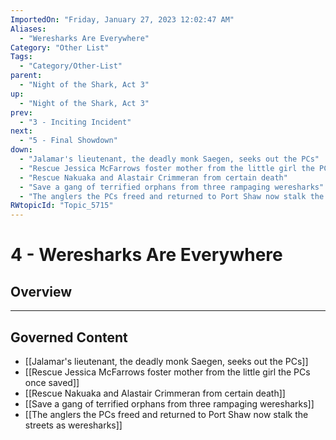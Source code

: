 ```yaml
---
ImportedOn: "Friday, January 27, 2023 12:02:47 AM"
Aliases:
  - "Weresharks Are Everywhere"
Category: "Other List"
Tags:
  - "Category/Other-List"
parent:
  - "Night of the Shark, Act 3"
up:
  - "Night of the Shark, Act 3"
prev:
  - "3 - Inciting Incident"
next:
  - "5 - Final Showdown"
down:
  - "Jalamar's lieutenant, the deadly monk Saegen, seeks out the PCs"
  - "Rescue Jessica McFarrows foster mother from the little girl the PCs once saved"
  - "Rescue Nakuaka and Alastair Crimmeran from certain death"
  - "Save a gang of terrified orphans from three rampaging weresharks"
  - "The anglers the PCs freed and returned to Port Shaw now stalk the streets as weresharks"
RWtopicId: "Topic_5715"
---
```

# 4 - Weresharks Are Everywhere
## Overview
---
## Governed Content
- [[Jalamar's lieutenant, the deadly monk Saegen, seeks out the PCs]]
- [[Rescue Jessica McFarrows foster mother from the little girl the PCs once saved]]
- [[Rescue Nakuaka and Alastair Crimmeran from certain death]]
- [[Save a gang of terrified orphans from three rampaging weresharks]]
- [[The anglers the PCs freed and returned to Port Shaw now stalk the streets as weresharks]]

